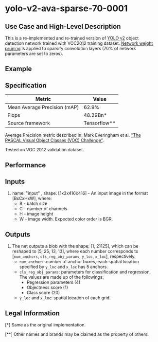 # yolo-v2-ava-sparse-70-0001

## Use Case and High-Level Description

This is a re-implemented and re-trained version of [YOLO v2](https://arxiv.org/abs/1612.08242) object detection network trained with VOC2012 training dataset.
[Network weight pruning](https://arxiv.org/abs/1710.01878) is applied to sparsify convolution layers (70% of network parameters are set to zeros).

## Example

## Specification

| Metric                       | Value        |
|------------------------------|--------------|
| Mean Average Precision (mAP) | 62.9%        |
| Flops                        | 48.29Bn*     |
| Source framework             | Tensorflow** |

Average Precision metric described in: Mark Everingham et al.
["The PASCAL Visual Object Classes (VOC) Challenge"](http://host.robots.ox.ac.uk/pascal/VOC/pubs/everingham10.pdf).

Tested on VOC 2012 validation dataset.

## Performance

## Inputs

1. name: "input" , shape: [1x3x416x416] - An input image in the format [BxCxHxW],
  where:
    - B - batch size
    - C - number of channels
    - H - image height
    - W - image width.
  Expected color order is BGR.

## Outputs

1. The net outputs a blob with the shape: [1, 21125], which can be reshaped to [5, 25, 13, 13],
   where each number corresponds to [`num_anchors`, `cls_reg_obj_params`, `y_loc`, `x_loc`], respectively.
    - `num_anchors`: number of anchor boxes, each spatial location specified by `y_loc` and `x_loc` has 5 anchors.
    - `cls_reg_obj_params`: parameters for classification and regression. The values are made up of the followings:
      * Regression parameters (4)
      * Objectness score (1)
      * Class score (20)
    - `y_loc` and `x_loc`: spatial location of each grid.

## Legal Information
[*] Same as the original implementation.

[**] Other names and brands may be claimed as the property of others.
